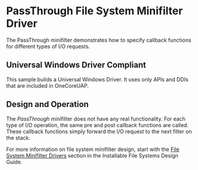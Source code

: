 PassThrough File System Minifilter Driver
=========================================

The PassThrough minifilter demonstrates how to specify callback functions for different types of I/O requests.

## Universal Windows Driver Compliant
This sample builds a Universal Windows Driver. It uses only APIs and DDIs that are included in OneCoreUAP.

Design and Operation
--------------------

The *PassThrough* minifilter does not have any real functionality. For each type of I/O operation, the same pre and post callback functions are called. These callback functions simply forward the I/O request to the next filter on the stack.

For more information on file system minifilter design, start with the [File System Minifilter Drivers](http://msdn.microsoft.com/en-us/library/windows/hardware/ff540402) section in the Installable File Systems Design Guide.

